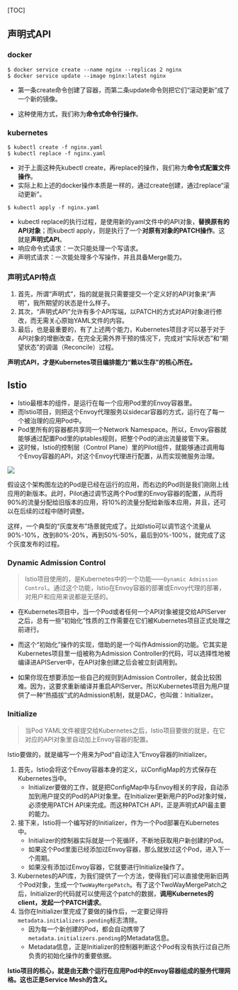 [TOC]

## 声明式API

### docker

``` shell
$ docker service create --name nginx --replicas 2 nginx
$ docker service update --image nginx:latest nginx
```

- 第一条create命令创建了容器，而第二条update命令则把它们“滚动更新”成了一个新的镜像。

- 这种使用方式，我们称为**命令式命令行操作**。

### kubernetes

```shell
$ kubectl create -f nginx.yaml
$ kubectl replace -f nginx.yaml
```

- 对于上面这种先kubectl create，再replace的操作，我们称为**命令式配置文件操作**。
- 实际上和上述的docker操作本质是一样的，通过create创建，通过replace“滚动更新”。

```shell
$ kubectl apply -f nginx.yaml
```

- kubectl replace的执行过程，是使用新的yaml文件中的API对象，**替换原有的API对象**；而kubectl apply，则是执行了一个**对原有对象的PATCH操作**。这就是**声明式API**。
- 响应命令式请求：一次只能处理一个写请求。
- 声明式请求：一次能处理多个写操作，并且具备Merge能力。



### 声明式API特点

1. 首先，所谓“声明式”，指的就是我只需要提交一个定义好的API对象来“声明”，我所期望的状态是什么样子。
2. 其次，“声明式API”允许有多个API写端，以PATCH的方式对API对象进行修改，而无需关心原始YAML文件的内容。
3. 最后，也是最重要的，有了上述两个能力，Kubernetes项目才可以基于对于API对象的增删改查，在完全无需外界干预的情况下，完成对“实际状态”和“期望状态”的调谐（Reconcile）过程。

**声明式API，才是Kubernetes项目编排能力“赖以生存”的核心所在。**



## Istio

- Istio最根本的组件，是运行在每一个应用Pod里的Envoy容器里。
- 而Istio项目，则把这个Envoy代理服务以sidecar容器的方式，运行在了每一个被治理的应用Pod中。
- Pod里所有的容器都共享同一个Network Namespace。所以，Envoy容器就能够通过配置Pod里的iptables规则，把整个Pod的进出流量接管下来。
- 这时候，Istio的控制层（Control Plane）里的Pilot组件，就能够通过调用每个Envoy容器的API，对这个Envoy代理进行配置，从而实现微服务治理。

![](https://cdn.jsdelivr.net/gh/Bruce0hh/Bruce0hh.github.io/pic-bed/Istio-Envoy.png)

假设这个架构图左边的Pod是已经在运行的应用，而右边的Pod则是我们刚刚上线应用的新版本。此时，Pilot通过调节这两个Pod里的Envoy容器的配置，从而将90%的流量分配给旧版本的应用，将10%的流量分配给新版本应用，并且，还可以在后续的过程中随时调整。

这样，一个典型的“灰度发布”场景就完成了。比如Istio可以调节这个流量从90%-10%，改到80%-20%，再到50%-50%，最后到0%-100%，就完成了这个灰度发布的过程。

### Dynamic Admission Control

>  Istio项目使用的，是Kubernetes中的一个功能——`Dynamic Admission Control`。通过这个功能，Istio在Envoy容器的部署或Envoy代理的部署，对用户和应用来说都是无感的。

- 在Kubernetes项目中，当一个Pod或者任何一个API对象被提交给APIServer之后，总有一些“初始化”性质的工作需要在它们被Kubernetes项目正式处理之前进行。

- 而这个“初始化”操作的实现，借助的是一个叫作Admission的功能。它其实是Kubernetes项目里一组被称为Admission Controller的代码，可以选择性地被编译进APIServer中，在API对象创建之后会被立刻调用到。
- 如果你现在想要添加一些自己的规则到Admission Controller，就会比较困难。因为，这要求重新编译并重启APIServer。所以Kubernetes项目为用户提供了一种“热插拔”式的Admission机制，就是DAC，也叫做：Initializer。

### Initialize

> 当Pod YAML文件被提交给Kubernetes之后，Istio项目要做的就是，在它对应的API对象里自动加上Envoy容器的配置。

Istio要做的，就是编写一个用来为Pod“自动注入”Envoy容器的Initializer。

1. 首先，Istio会将这个Envoy容器本身的定义，以ConfigMap的方式保存在Kubernetes当中。
   - Initializer要做的工作，就是把ConfigMap中与Envoy相关的字段，自动添加到用户提交的Pod的API对象里。在Initializer更新用户的Pod对象时候，必须使用PATCH API来完成。而这种PATCH API，正是声明式API最主要的能力。
2. 接下来，Istio将一个编写好的Initializer，作为一个Pod部署在Kubernetes中。
   - Initializer的控制器实际就是一个死循环，不断地获取用户新创建的Pod。
   - 如果这个Pod里面已经添加过Envoy容器，那么就放过这个Pod，进入下一个周期。
   - 如果没有添加过Envoy容器，它就要进行Initialize操作了。
3. Kubernetes的API库，为我们提供了一个方法，使得我们可以直接使用新旧两个Pod对象，生成一个`TwoWayMergePatch`。有了这个TwoWayMergePatch之后，Initializer的代码就可以使用这个patch的数据，**调用Kubernetes的client，发起一个PATCH请求**。
4. 当你在Initializer里完成了要做的操作后，一定要记得将`metadata.initializers.pending`标志清除。
   - 因为每一个新创建的Pod，都会自动携带了`metadata.initializers.pending`的Metadata信息。
   - Metadata信息，正是Initializer的控制器判断这个Pod有没有执行过自己所负责的初始化操作的重要依据。

**Istio项目的核心，就是由无数个运行在应用Pod中的Envoy容器组成的服务代理网格。这也正是Service Mesh的含义。**

